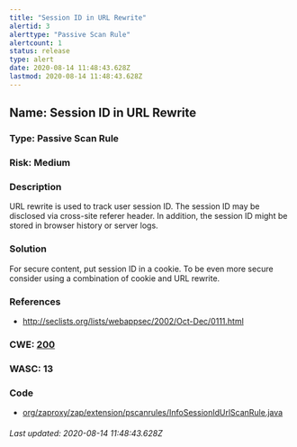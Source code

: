 ```yaml
---
title: "Session ID in URL Rewrite"
alertid: 3
alerttype: "Passive Scan Rule"
alertcount: 1
status: release
type: alert
date: 2020-08-14 11:48:43.628Z
lastmod: 2020-08-14 11:48:43.628Z
---
```

## Name: Session ID in URL Rewrite

### Type: Passive Scan Rule

### Risk: Medium

### Description

URL rewrite is used to track user session ID. The session ID may be disclosed via cross-site referer header. In addition, the session ID might be stored in browser history or server logs.

### Solution

For secure content, put session ID in a cookie. To be even more secure consider using a combination of cookie and URL rewrite.

### References

* http://seclists.org/lists/webappsec/2002/Oct-Dec/0111.html

### CWE: [200](https://cwe.mitre.org/data/definitions/200.html)

### WASC:  13

### Code

 * [org/zaproxy/zap/extension/pscanrules/InfoSessionIdUrlScanRule.java](https://github.com/zaproxy/zap-extensions/blob/master/addOns/pscanrules/src/main/java/org/zaproxy/zap/extension/pscanrules/InfoSessionIdUrlScanRule.java)

###### Last updated: 2020-08-14 11:48:43.628Z
